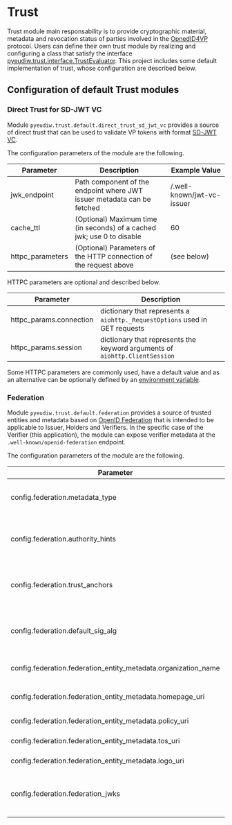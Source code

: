 # Trust 

Trust module main responsability is to provide cryptographic material, metadata and revocation status of parties involved in the [OpnedID4VP](https://openid.net/specs/openid-4-verifiable-presentations-1_0.html) protocol.
Users can define their own trust module by realizing and configuring a class that satisfy the interface [pyeudiw.trust.interface.TrustEvaluator](/pyeudiw/trust/interface.py).
This project includes some default implementation of trust, whose configuration are described below.

## Configuration of default Trust modules

### Direct Trust for SD-JWT VC

Module `pyeudiw.trust.default.direct_trust_sd_jwt_vc` provides a source of direct trust that can be used to validate VP tokens with format [SD-JWT VC](https://www.ietf.org/archive/id/draft-ietf-oauth-sd-jwt-vc-05.html).

The configuration parameters of the module are the following.

| Parameter        | Description                                                             | Example Value              |
| ---------------- | ----------------------------------------------------------------------- | -------------------------- |
| jwk_endpoint     | Path component of the endpoint where JWT issuer metadata can be fetched | /.well-known/jwt-vc-issuer |
| cache_ttl        | (Optional) Maximum time (in seconds) of a cached jwk; use 0 to disable  | 60                         |
| httpc_parameters | (Optional) Parameters of the HTTP connection of the request above       | (see below)                |

HTTPC parameters are optional and described below.

| Parameter               | Description                                                                 |
| ----------------------- | --------------------------------------------------------------------------- |
| httpc_params.connection | dictionary that represents a `aiohttp._RequestOptions` used in GET requests |
| httpc_params.session    | dictionary that represents the keyword arguments of `aiohttp.ClientSession` |

Some HTTPC parameters are commonly used, have a default value and as an alternative can be optionally defined by an  [environment variable](https://github.com/italia/eudi-wallet-it-python/blob/dev/README.SATOSA.md).

### Federation

Module `pyeudiw.trust.default.federation` provides a source of trusted entities and metadata based on [OpenID Federation](https://openid.net/specs/openid-federation-1_0.html) that is intended to be applicable to Issuer, Holders and Verifiers. In the specific case of the Verifier (this application), the module can expose verifier metadata at the `.well-known/openid-federation` endpoint.

The configuration parameters of the module are the following.


| Parameter                                                      | Description                                               | Example Value                                                            |
| -------------------------------------------------------------- | --------------------------------------------------------- | ------------------------------------------------------------------------ |
| config.federation.metadata_type                                | The type of metadata to use for the federation            | wallet_relying_party                                                     |
| config.federation.authority_hints                              | The list of authority hints to use for the federation     | [http://127.0.0.1:10000]                                                 |
| config.federation.trust_anchors                                | The list of trust anchors to use for the federation       | [http://127.0.0.1:10000]                                                 |
| config.federation.default_sig_alg                              | The default signature algorithm to use for the federation | RS256                                                                    |
| config.federation.federation_entity_metadata.organization_name | The organization name                                     | Developers Italia SATOSA OpenID4VP backend policy_uri, tos_uri, logo_uri |
| config.federation.federation_entity_metadata.homepage_uri      | The URI of the homepage                                   | https://developers.italia.it                                             |
| config.federation.federation_entity_metadata.policy_uri        | The URI of the policy                                     | https://developers.italia.it/policy.html                                 |
| config.federation.federation_entity_metadata.tos_uri           | The URI of the TOS                                        | https://developers.italia.it/tos.html                                    |
| config.federation.federation_entity_metadata.logo_uri          | The URI of the logo                                       | https://developers.italia.it/assets/icons/logo-it.svg                    |
| config.federation.federation_jwks                              | The list of (private) JSON Web Keys for the federation    |                                                                          |
